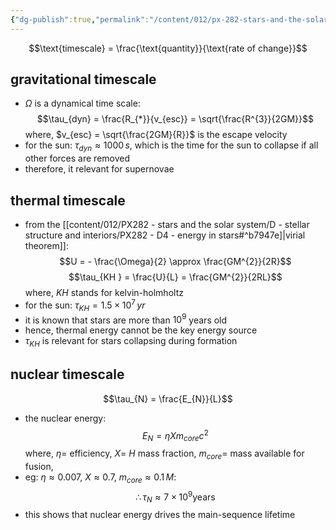 ```yaml
---
{"dg-publish":true,"permalink":"/content/012/px-282-stars-and-the-solar-system/d-stellar-structure-and-interiors/px-282-d5-energy-sources-and-timescales/","created":"2024-11-25T10:50:32.000+00:00","updated":"2024-11-26T09:39:55.193+00:00"}
---
```


$$\text{timescale} = \frac{\text{quantity}}{\text{rate of change}}$$
## gravitational timescale
- $\Omega$ is a dynamical time scale: 
$$\tau_{dyn} = \frac{R_{*}}{v_{esc}} = \sqrt{\frac{R^{3}}{2GM}}$$
	where, $v_{esc} = \sqrt{\frac{2GM}{R}}$ is the escape velocity
- for the sun: $\tau_{dyn} \approx 1000\,s$, which is the time for the sun to collapse if all other forces are removed
- therefore, it relevant for supernovae
## thermal timescale
- from the [[content/012/PX282 - stars and the solar system/D - stellar structure and interiors/PX282 - D4 - energy in stars#^b7947e]\|virial theorem]]: 
$$U = - \frac{\Omega}{2} \approx \frac{GM^{2}}{2R}$$
$$\tau_{KH } = \frac{U}{L} = \frac{GM^{2}}{2RL}$$
	where, $KH$ stands for kelvin-holmholtz
 - for the sun: $\tau_{KH} = 1.5\times10^{7}\,yr$
 - it is known that stars are more than $10^{9}$ years old
 - hence, thermal energy cannot be the key energy source
 - $\tau_{KH}$ is relevant for stars collapsing during formation
## nuclear timescale
$$\tau_{N} = \frac{E_{N}}{L}$$
- the nuclear energy: 
$$E_{N} = \eta X m_{core}c^{2}$$
	where, 
		$\eta=$ efficiency,
		$X =$ $H$ mass fraction,
		$m_{core}=$ mass available for fusion,
- eg: $\eta \approx 0.007$, $X \approx 0.7$, $m_{core} \approx 0.1\,M:$ 
$$\therefore \tau_{N} \approx 7\times10^{9} \text{years}$$
- this shows that nuclear energy drives the main-sequence lifetime
